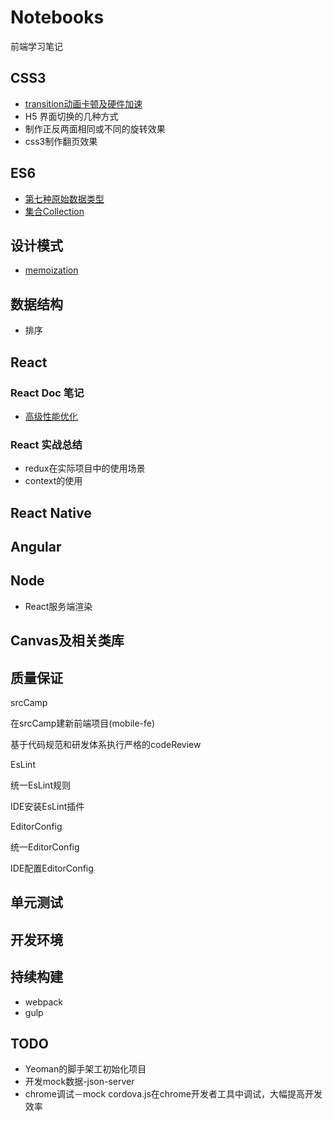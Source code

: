 # Notebooks
前端学习笔记

## CSS3

* [transition动画卡顿及硬件加速](./css3/transition动画卡顿及硬件加速.md)
* H5 界面切换的几种方式
* 制作正反两面相同或不同的旋转效果
* css3制作翻页效果

## ES6

* [第七种原始数据类型](./es6/第七种原始数据类型.md)
* [集合Collection](./es6/集合collection.md)

## 设计模式

* [memoization](./设计模式/memoization.md)

## 数据结构

* 排序

## React

### React Doc 笔记

* [高级性能优化](./react/doc/advanced-performance.md)

### React 实战总结

* redux在实际项目中的使用场景
* context的使用

## React Native

## Angular

## Node 

* React服务端渲染

## Canvas及相关类库

## 质量保证

srcCamp

在srcCamp建新前端项目(mobile-fe)

基于代码规范和研发体系执行严格的codeReview

EsLint

统一EsLint规则

IDE安装EsLint插件

EditorConfig

统一EditorConfig

IDE配置EditorConfig

## 单元测试

## 开发环境

## 持续构建

* webpack
* gulp

## TODO

* Yeoman的脚手架工初始化项目
* 开发mock数据-json-server
* chrome调试－mock cordova.js在chrome开发者工具中调试，大幅提高开发效率